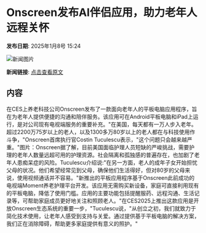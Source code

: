 # Onscreen发布AI伴侣应用，助力老年人远程关怀

**发布日期**: 2025年1月8号 15:24

![新闻图片](https://upload.chinaz.com/2025/0108/6387194665977335186559634.jpg)

**新闻链接**: [点击查看原文](https://www.aibase.com/zh/news/14565)

## 内容

在CES上养老科技公司Onscreen发布了一款面向老年人的平板电脑应用程序，旨在为老年人提供便捷的沟通和陪伴服务。该应用可在Android平板电脑和iPad上运行，是对公司现有电视端服务的重要补充。"在美国，每天都有一万人步入老年。超过2200万75岁以上的老人，以及1300多万80岁以上的老人都在与科技使用作斗争，"Onscreen首席执行官Costin Tuculescu表示，"这个问题只会越来越严重。"图片：Onscreen据了解，目前美国面临护理人员短缺的严峻挑战，需要护理的老年人数量远超可用的护理资源。社会隔离和孤独感的普遍存在，也加剧了老年人患痴呆症的风险。Tuculescu介绍说:"在另一方面，老人的成年子女开始担忧父母的状况。他们希望经常见到父母，确保他们生活得好，但对80岁的父母来说，使用视频通话并不容易。"新推出的平板应用程序基于Onscreen此前成功的电视端Moment养老护理平台开发。该应用无需购买新设备，家庭可直接利用现有的平板电脑，降低了使用门槛。应用的主要功能包括提醒服药、远程沟通、生活记录等，可帮助家庭成员更好地关注和照顾老人。"在CES2025上推出这款应用是开放Onscreen生态系统的重要一步，"Tuculescu说，"从创立之初，我们就致力于简化技术使用，让老年人感受到支持与关爱。通过提供基于平板电脑的解决方案，我们正在消除障碍，帮助更多家庭提供有意义的照护。"
